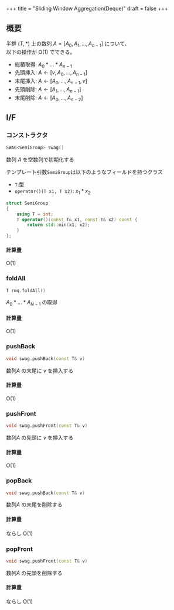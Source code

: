 +++
title = "Sliding Window Aggregation(Deque)"
draft = false
+++

## 概要

半群 $(T, \ast)$ 上の数列 $A = \lbrack A _ 0, A _ 1, \dots , A _ {n-1}\rbrack$ について、  
以下の操作が $\mathrm{O}(1)$ でできる。

- 総積取得: $A _ 0 \ast \dots \ast A _ {n-1}$
- 先頭挿入: $A \leftarrow \lbrack v, A _ 0, \dots, A _ {n-1} \rbrack$
- 末尾挿入: $A \leftarrow \lbrack A _ 0, \dots, A _ {n-1}, v \rbrack$
- 先頭削除: $A \leftarrow \lbrack A _ 1, \dots, A _ {n-1} \rbrack$
- 末尾削除: $A \leftarrow \lbrack A _ 0, \dots, A _ {n-2} \rbrack$

## I/F

### コンストラクタ

```cpp
SWAG<SemiGroup> swag()
```

数列 $A$ を空数列で初期化する

テンプレート引数`SemiGroup`は以下のようなフィールドを持つクラス

- `T`:型
- `operator()(T x1, T x2)`: $x_1 \ast x_2$

```cpp
struct SemiGroup
{
    using T = int;
    T operator()(const T& x1, const T& x2) const { 
        return std::min(x1, x2); 
    }
};
```

#### 計算量

$\mathrm{O}(1)$

### foldAll

```cpp
T rmq.foldAll()
```

$A _ 0 \ast \dots \ast A _ {N-1}$ の取得

#### 計算量

$\mathrm{O}(1)$

### pushBack

```cpp
void swag.pushBack(const T& v)
```

数列$A$ の末尾に $v$ を挿入する

#### 計算量

$\mathrm{O}(1)$

### pushFront

```cpp
void swag.pushFront(const T& v)
```

数列$A$ の先頭に $v$ を挿入する

#### 計算量

$\mathrm{O}(1)$

### popBack

```cpp
void swag.pushBack(const T& v)
```

数列$A$ の末尾を削除する

#### 計算量

ならし $\mathrm{O}(1)$

### popFront

```cpp
void swag.pushFront(const T& v)
```

数列$A$ の先頭を削除する

#### 計算量

ならし $\mathrm{O}(1)$
